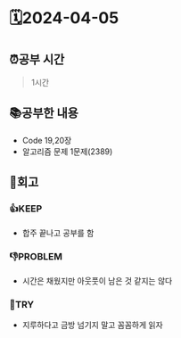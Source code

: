 # 🗓️2024-04-05
## ⏰공부 시간
> 1시간
## 📚공부한 내용
* Code 19,20장
* 알고리즘 문제 1문제(2389)

## 💭회고
### 👍KEEP
* 합주 끝나고 공부를 함
### 👎PROBLEM
* 시간은 채웠지만 아웃풋이 남은 것 같지는 않다
### 🤔TRY
* 지루하다고 금방 넘기지 말고 꼼꼼하게 읽자
